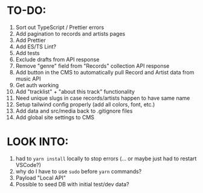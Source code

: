 # TO-DO:

1. Sort out TypeScript / Prettier errors
2. Add pagination to records and artists pages
3. Add Prettier
4. Add ES/TS Lint?
5. Add tests
6. Exclude drafts from API response
7. Remove "genre" field from "Records" collection API response
8. Add button in the CMS to automatically pull Record and Artist data from music API
9. Get auth working
10. Add "tracklist" + "about this track" functionality
11. Need unique slugs in case records/artists happen to have same name
12. Setup tailwind config properly (add all colors, font, etc.)
13. Add data and src/media back to .gitignore files
14. Add global site settings to CMS

# LOOK INTO:

1. had to `yarn install` locally to stop errors (... or maybe just had to restart VSCode?)
2. why do I have to use `sudo` before `yarn` commands?
3. Payload "Local API"
4. Possible to seed DB with initial test/dev data?
